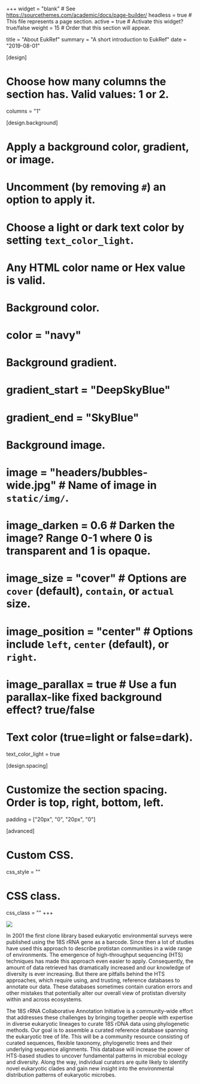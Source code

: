 +++
widget = "blank"  # See https://sourcethemes.com/academic/docs/page-builder/
headless = true  # This file represents a page section.
active = true  # Activate this widget? true/false
weight = 15  # Order that this section will appear.

title = "About EukRef"
summary = "A short introduction to EukRef"
date = "2019-08-01"

[design]
  # Choose how many columns the section has. Valid values: 1 or 2.
  columns = "1"

[design.background]
  # Apply a background color, gradient, or image.
  #   Uncomment (by removing `#`) an option to apply it.
  #   Choose a light or dark text color by setting `text_color_light`.
  #   Any HTML color name or Hex value is valid.

  # Background color.
  # color = "navy"

  # Background gradient.
  # gradient_start = "DeepSkyBlue"
  # gradient_end = "SkyBlue"

  # Background image.
  # image = "headers/bubbles-wide.jpg"  # Name of image in `static/img/`.
  # image_darken = 0.6  # Darken the image? Range 0-1 where 0 is transparent and 1 is opaque.
  # image_size = "cover"  #  Options are `cover` (default), `contain`, or `actual` size.
  # image_position = "center"  # Options include `left`, `center` (default), or `right`.
  # image_parallax = true  # Use a fun parallax-like fixed background effect? true/false

  # Text color (true=light or false=dark).
  text_color_light = true

[design.spacing]
  # Customize the section spacing. Order is top, right, bottom, left.
  padding = ["20px", "0", "20px", "0"]

[advanced]
 # Custom CSS.
 css_style = ""

 # CSS class.
 css_class = ""
+++

![](../eukref_tree.png)

In 2001 the first clone library based eukaryotic environmental surveys were published using the 18S rRNA gene as a barcode. Since then a lot of studies have used this approach to describe protistan communities in a wide range of environments. The emergence of high-throughput sequencing (HTS) techniques has made this approach even easier to apply. Consequently, the amount of data retrieved has dramatically increased and our knowledge of diversity is ever increasing. But there are pitfalls behind the HTS approaches, which require using, and trusting, reference databases to annotate our data. These databases sometimes contain curation errors and other mistakes that potentially alter our overall view of protistan diversity within and across ecosystems.

The 18S rRNA Collaborative Annotation Initiative is a community-wide effort that addresses these challenges by bringing together people with expertise in diverse eukaryotic lineages to curate 18S rDNA data using phylogenetic methods. Our goal is to assemble a curated reference database spanning the eukaryotic tree of life. This will be a community resource consisting of curated sequences, flexible taxonomy, phylogenetic trees and their underlying sequence alignments. This database will increase the power of HTS-based studies to uncover fundamental patterns in microbial ecology and diversity. Along the way, individual curators are quite likely to identify novel eukaryotic clades and gain new insight into the environmental distribution patterns of eukaryotic microbes.
